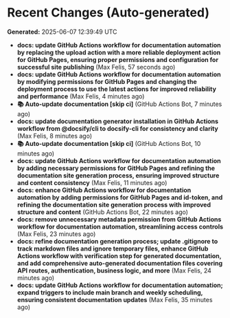 # Recent Changes (Auto-generated)

**Generated:** 2025-06-07 12:39:49 UTC

- **docs: update GitHub Actions workflow for documentation automation by replacing the upload action with a more reliable deployment action for GitHub Pages, ensuring proper permissions and configuration for successful site publishing** (Max Felis, 57 seconds ago)
- **docs: update GitHub Actions workflow for documentation automation by modifying permissions for GitHub Pages and changing the deployment process to use the latest actions for improved reliability and performance** (Max Felis, 4 minutes ago)
- **📚 Auto-update documentation [skip ci]** (GitHub Actions Bot, 7 minutes ago)
- **docs: update documentation generator installation in GitHub Actions workflow from @docsify/cli to docsify-cli for consistency and clarity** (Max Felis, 8 minutes ago)
- **📚 Auto-update documentation [skip ci]** (GitHub Actions Bot, 10 minutes ago)
- **docs: update GitHub Actions workflow for documentation automation by adding necessary permissions for GitHub Pages and refining the documentation site generation process, ensuring improved structure and content consistency** (Max Felis, 11 minutes ago)
- **docs: enhance GitHub Actions workflow for documentation automation by adding permissions for GitHub Pages and id-token, and refining the documentation site generation process with improved structure and content** (GitHub Actions Bot, 22 minutes ago)
- **docs: remove unnecessary metadata permission from GitHub Actions workflow for documentation automation, streamlining access controls** (Max Felis, 23 minutes ago)
- **docs: refine documentation generation process; update .gitignore to track markdown files and ignore temporary files, enhance GitHub Actions workflow with verification step for generated documentation, and add comprehensive auto-generated documentation files covering API routes, authentication, business logic, and more** (Max Felis, 24 minutes ago)
- **docs: update GitHub Actions workflow for documentation automation; expand triggers to include main branch and weekly scheduling, ensuring consistent documentation updates** (Max Felis, 35 minutes ago)